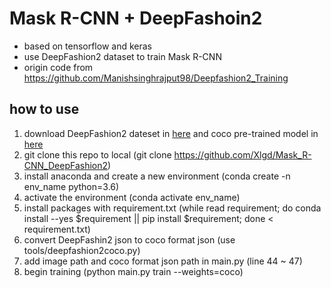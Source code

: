 # Mask R-CNN + DeepFashoin2
- based on tensorflow and keras
- use DeepFashion2 dataset to train Mask R-CNN
- origin code from https://github.com/Manishsinghrajput98/Deepfashion2_Training

## how to use
1. download DeepFashion2 dateset in [here](https://github.com/switchablenorms/DeepFashion2) and coco pre-trained model in [here](https://github.com/matterport/Mask_RCNN/releases/download/v2.0/mask_rcnn_coco.h5)
2. git clone this repo to local (git clone https://github.com/Xlgd/Mask_R-CNN_DeepFashion2)
3. install anaconda and create a new environment (conda create -n env_name python=3.6)
4. activate the environment (conda activate env_name)
5. install packages with requirement.txt (while read requirement; do conda install --yes $requirement || pip install $requirement; done < requirement.txt)
6. convert DeepFashin2 json to coco format json (use tools/deepfashion2coco.py)
7. add image path and coco format json path in main.py (line 44 ~ 47)
8. begin training (python main.py train --weights=coco)